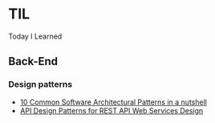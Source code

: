 # TIL
Today I Learned

## Back-End

### Design patterns
- [10 Common Software Architectural Patterns in a nutshell](https://towardsdatascience.com/10-common-software-architectural-patterns-in-a-nutshell-a0b47a1e9013?gi=112f3de09bbf)
- [API Design Patterns for REST API Web Services Design](https://stoplight.io/blog/api-design-patterns-for-rest-web-services/)
